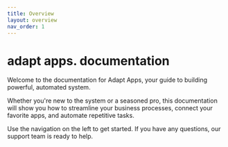 ```yaml
---
title: Overview
layout: overview
nav_order: 1
---
```


# adapt apps. documentation

Welcome to the documentation for Adapt Apps, your guide to building powerful, automated system.

Whether you're new to the system or a seasoned pro, this documentation will show you how to streamline your business processes, connect your favorite apps, and automate repetitive tasks.

Use the navigation on the left to get started. If you have any questions, our support team is ready to help.


